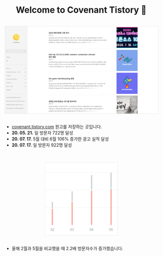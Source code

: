 
<h1 align="center"> Welcome to Covenant Tistory  👋</h1>

<br />
<img src="./img/main.PNG?raw=true" align="center" style="display: block; margin: 0px auto; display: block; height: auto; border:1px solid #eaeaea; padding: 0px;" width="" >
<br />

- [covenant.tistory.com](https://covenant.tistory.com/) 원고를 저장하는 곳입니다.
- __20. 05. 21.__ 일 방문자 722명 달성
- __20. 07. 17.__ 5월 대비 6월 106% 증가한 광고 실적 달성
- __20. 07. 17.__ 일 방문자 922명 달성

<br />

<br />
<img src="./img/list.PNG?raw=true" align="center" style="display: block; margin: 0px auto; display: block; height: auto; border:1px solid #eaeaea; padding: 0px;" width="" >
<br />

- 올해 2월과 5월을 비교했을 때 2.2배 방문자수가 증가했습니다. 


